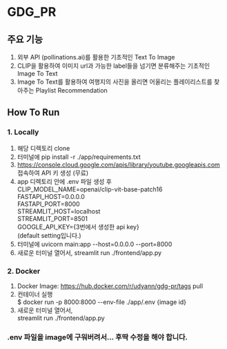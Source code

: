 # GDG_PR

## 주요 기능
1. 외부 API (pollinations.ai)를 활용한 기초적인 Text To Image
2. CLIP을 활용하여 이미지 url과 가능한 label들을 넘기면 분류해주는 기초적인 Image To Text
3. Image To Text를 활용하여 여행지의 사진을 올리면 어울리는 플레이리스트를 찾아주는 Playlist Recommendation

## How To Run

### 1. Locally
1. 해당 디렉토리 clone
2. 터미널에 pip install -r ./app/requirements.txt
3. https://console.cloud.google.com/apis/library/youtube.googleapis.com 접속하여 API 키 생성 (무료)
4. app 디렉토리 안에  .env 파일 생성 후    
CLIP_MODEL_NAME=openai/clip-vit-base-patch16   
FASTAPI_HOST=0.0.0.0   
FASTAPI_PORT=8000   
STREAMLIT_HOST=localhost   
STREAMLIT_PORT=8501   
GOOGLE_API_KEY={3번에서 생성한 api key}   
(default setting입니다.)   
6. 터미널에 uvicorn main:app --host=0.0.0.0 --port=8000
7. 새로운 터미널 열어서, streamlit run ./frontend/app.py

### 2. Docker
1. Docker Image: https://hub.docker.com/r/udyann/gdg-pr/tags pull
2. 컨테이너 실행    
$ docker run -p 8000:8000 --env-file ./app/.env {image id}
3. 새로운 터미널 열어서,    
streamlit run ./frontend/app.py

### .env 파일을 image에 구워버려서... 후딱 수정을 해야 합니다.
